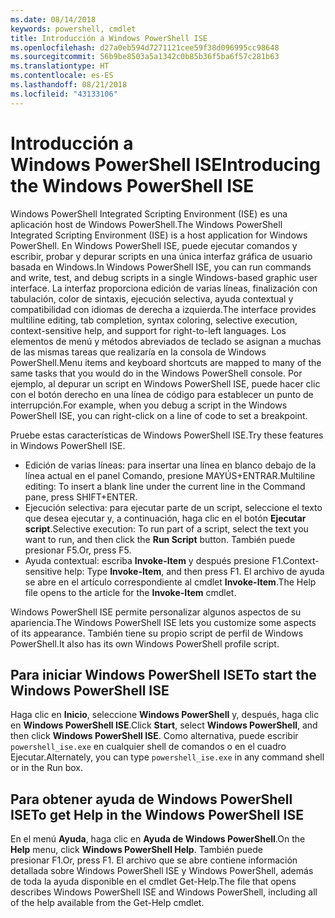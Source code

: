 ```yaml
---
ms.date: 08/14/2018
keywords: powershell, cmdlet
title: Introducción a Windows PowerShell ISE
ms.openlocfilehash: d27a0eb594d7271121cee59f38d096995cc98648
ms.sourcegitcommit: 56b9be8503a5a1342c0b85b36f5ba6f57c281b63
ms.translationtype: HT
ms.contentlocale: es-ES
ms.lasthandoff: 08/21/2018
ms.locfileid: "43133106"
---
```

# <a name="introducing-the-windows-powershell-ise"></a><span data-ttu-id="c6861-103">Introducción a Windows PowerShell ISE</span><span class="sxs-lookup"><span data-stu-id="c6861-103">Introducing the Windows PowerShell ISE</span></span>

<span data-ttu-id="c6861-104">Windows PowerShell Integrated Scripting Environment (ISE) es una aplicación host de Windows PowerShell.</span><span class="sxs-lookup"><span data-stu-id="c6861-104">The Windows PowerShell Integrated Scripting Environment (ISE) is a host application for Windows PowerShell.</span></span> <span data-ttu-id="c6861-105">En Windows PowerShell ISE, puede ejecutar comandos y escribir, probar y depurar scripts en una única interfaz gráfica de usuario basada en Windows.</span><span class="sxs-lookup"><span data-stu-id="c6861-105">In Windows PowerShell ISE, you can run commands and write, test, and debug scripts in a single Windows-based graphic user interface.</span></span> <span data-ttu-id="c6861-106">La interfaz proporciona edición de varias líneas, finalización con tabulación, color de sintaxis, ejecución selectiva, ayuda contextual y compatibilidad con idiomas de derecha a izquierda.</span><span class="sxs-lookup"><span data-stu-id="c6861-106">The interface provides multiline editing, tab completion, syntax coloring, selective execution, context-sensitive help, and support for right-to-left languages.</span></span> <span data-ttu-id="c6861-107">Los elementos de menú y métodos abreviados de teclado se asignan a muchas de las mismas tareas que realizaría en la consola de Windows PowerShell.</span><span class="sxs-lookup"><span data-stu-id="c6861-107">Menu items and keyboard shortcuts are mapped to many of the same tasks that you would do in the Windows PowerShell console.</span></span> <span data-ttu-id="c6861-108">Por ejemplo, al depurar un script en Windows PowerShell ISE, puede hacer clic con el botón derecho en una línea de código para establecer un punto de interrupción.</span><span class="sxs-lookup"><span data-stu-id="c6861-108">For example, when you debug a script in the Windows PowerShell ISE, you can right-click on a line of code to set a breakpoint.</span></span>

<span data-ttu-id="c6861-109">Pruebe estas características de Windows PowerShell ISE.</span><span class="sxs-lookup"><span data-stu-id="c6861-109">Try these features in Windows PowerShell ISE.</span></span>

- <span data-ttu-id="c6861-110">Edición de varias líneas: para insertar una línea en blanco debajo de la línea actual en el panel Comando, presione MAYÚS+ENTRAR.</span><span class="sxs-lookup"><span data-stu-id="c6861-110">Multiline editing: To insert a blank line under the current line in the Command pane, press SHIFT+ENTER.</span></span>
- <span data-ttu-id="c6861-111">Ejecución selectiva: para ejecutar parte de un script, seleccione el texto que desea ejecutar y, a continuación, haga clic en el botón **Ejecutar script**.</span><span class="sxs-lookup"><span data-stu-id="c6861-111">Selective execution: To run part of a script, select the text you want to run, and then click the **Run Script** button.</span></span> <span data-ttu-id="c6861-112">También puede presionar F5.</span><span class="sxs-lookup"><span data-stu-id="c6861-112">Or, press F5.</span></span>
- <span data-ttu-id="c6861-113">Ayuda contextual: escriba **Invoke-Item** y después presione F1.</span><span class="sxs-lookup"><span data-stu-id="c6861-113">Context-sensitive help: Type **Invoke-Item**, and then press F1.</span></span> <span data-ttu-id="c6861-114">El archivo de ayuda se abre en el artículo correspondiente al cmdlet **Invoke-Item**.</span><span class="sxs-lookup"><span data-stu-id="c6861-114">The Help file opens to the article for the **Invoke-Item** cmdlet.</span></span>

<span data-ttu-id="c6861-115">Windows PowerShell ISE permite personalizar algunos aspectos de su apariencia.</span><span class="sxs-lookup"><span data-stu-id="c6861-115">The Windows PowerShell ISE lets you customize some aspects of its appearance.</span></span> <span data-ttu-id="c6861-116">También tiene su propio script de perfil de Windows PowerShell.</span><span class="sxs-lookup"><span data-stu-id="c6861-116">It also has its own Windows PowerShell profile script.</span></span>

## <a name="to-start-the-windows-powershell-ise"></a><span data-ttu-id="c6861-117">Para iniciar Windows PowerShell ISE</span><span class="sxs-lookup"><span data-stu-id="c6861-117">To start the Windows PowerShell ISE</span></span>

<span data-ttu-id="c6861-118">Haga clic en **Inicio**, seleccione **Windows PowerShell** y, después, haga clic en **Windows PowerShell ISE**.</span><span class="sxs-lookup"><span data-stu-id="c6861-118">Click **Start**, select **Windows PowerShell**, and then click **Windows PowerShell ISE**.</span></span>
<span data-ttu-id="c6861-119">Como alternativa, puede escribir `powershell_ise.exe` en cualquier shell de comandos o en el cuadro Ejecutar.</span><span class="sxs-lookup"><span data-stu-id="c6861-119">Alternately, you can type `powershell_ise.exe` in any command shell or in the Run box.</span></span>

## <a name="to-get-help-in-the-windows-powershell-ise"></a><span data-ttu-id="c6861-120">Para obtener ayuda de Windows PowerShell ISE</span><span class="sxs-lookup"><span data-stu-id="c6861-120">To get Help in the Windows PowerShell ISE</span></span>

<span data-ttu-id="c6861-121">En el menú **Ayuda**, haga clic en **Ayuda de Windows PowerShell**.</span><span class="sxs-lookup"><span data-stu-id="c6861-121">On the **Help** menu, click **Windows PowerShell Help**.</span></span> <span data-ttu-id="c6861-122">También puede presionar F1.</span><span class="sxs-lookup"><span data-stu-id="c6861-122">Or, press F1.</span></span> <span data-ttu-id="c6861-123">El archivo que se abre contiene información detallada sobre Windows PowerShell ISE y Windows PowerShell, además de toda la ayuda disponible en el cmdlet Get-Help.</span><span class="sxs-lookup"><span data-stu-id="c6861-123">The file that opens describes Windows PowerShell ISE and Windows PowerShell, including all of the help available from the Get-Help cmdlet.</span></span>